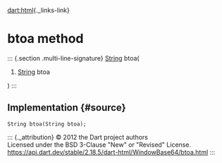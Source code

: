 [dart:html](../../dart-html/dart-html-library){._links-link}

btoa method
===========

::: {.section .multi-line-signature}
[String](../../dart-core/string-class) btoa(

1.  [String](../../dart-core/string-class) btoa

)
:::

Implementation {#source}
--------------

``` {.language-dart data-language="dart"}
String btoa(String btoa);
```

::: {._attribution}
© 2012 the Dart project authors\
Licensed under the BSD 3-Clause \"New\" or \"Revised\" License.\
<https://api.dart.dev/stable/2.18.5/dart-html/WindowBase64/btoa.html>
:::
